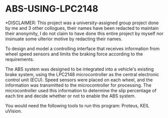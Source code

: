 # ABS-USING-LPC2148

*DISCLAIMER: This project was a university-assigned group project done by me and 3 other collogues, their names have been redacted to maintain their anonymity, I do not claim to have done this entire project by myself nor insinuate some ulterior motive by redacting their names.

To design and model a controlling interface that receives information from wheel speed sensors and limits the braking force according to the requirements.

The ABS system was designed to be integrated into a vehicle's existing brake system, using the LPC2148 microcontroller as the central electronic control unit (ECU). Speed sensors were placed on each wheel, and the information was transmitted to the microcontroller for processing. The microcontroller used this information to determine the slip percentage of each tire and decide whether or not to enable the ABS system.

You would need the following tools to run this program:
Proteus,
KEIL uVision.
